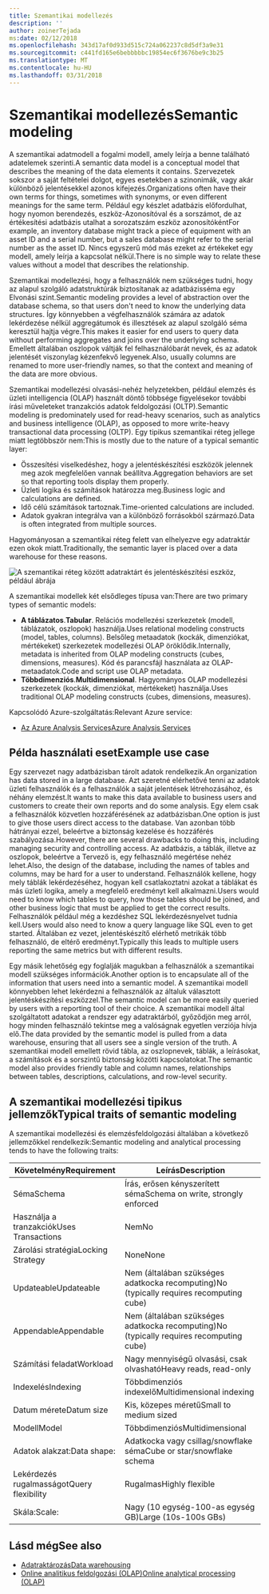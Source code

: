 ```yaml
---
title: Szemantikai modellezés
description: ''
author: zoinerTejada
ms:date: 02/12/2018
ms.openlocfilehash: 343d17af0d933d515c724a062237c8d5df3a9e31
ms.sourcegitcommit: c441fd165e6bebbbbbc19854ec6f3676be9c3b25
ms.translationtype: MT
ms.contentlocale: hu-HU
ms.lasthandoff: 03/31/2018
---
```

# <a name="semantic-modeling"></a><span data-ttu-id="c0588-102">Szemantikai modellezés</span><span class="sxs-lookup"><span data-stu-id="c0588-102">Semantic modeling</span></span>

<span data-ttu-id="c0588-103">A szemantikai adatmodell a fogalmi modell, amely leírja a benne található adatelemek szerinti.</span><span class="sxs-lookup"><span data-stu-id="c0588-103">A semantic data model is a conceptual model that describes the meaning of the data elements it contains.</span></span> <span data-ttu-id="c0588-104">Szervezetek sokszor a saját feltételei dolgot, egyes esetekben a szinonimák, vagy akár különböző jelentésekkel azonos kifejezés.</span><span class="sxs-lookup"><span data-stu-id="c0588-104">Organizations often have their own terms for things, sometimes with synonyms, or even different meanings for the same term.</span></span> <span data-ttu-id="c0588-105">Például egy készlet adatbázis előfordulhat, hogy nyomon berendezés, eszköz-Azonosítóval és a sorszámot, de az értékesítési adatbázis utalhat a sorozatszám eszköz azonosítóként</span><span class="sxs-lookup"><span data-stu-id="c0588-105">For example, an inventory database might track a piece of equipment with an asset ID and a serial number, but a sales database might refer to the serial number as the asset ID.</span></span> <span data-ttu-id="c0588-106">Nincs egyszerű mód más ezeket az értékeket egy modell, amely leírja a kapcsolat nélkül.</span><span class="sxs-lookup"><span data-stu-id="c0588-106">There is no simple way to relate these values without a model that describes the relationship.</span></span> 

<span data-ttu-id="c0588-107">Szemantikai modellezési, hogy a felhasználók nem szükséges tudni, hogy az alapul szolgáló adatstruktúrák biztosítanak az adatbázisséma egy Elvonási szint.</span><span class="sxs-lookup"><span data-stu-id="c0588-107">Semantic modeling provides a level of abstraction over the database schema, so that users don't need to know the underlying data structures.</span></span> <span data-ttu-id="c0588-108">Így könnyebben a végfelhasználók számára az adatok lekérdezése nélkül aggregátumok és illesztések az alapul szolgáló séma keresztül hajtja végre.</span><span class="sxs-lookup"><span data-stu-id="c0588-108">This makes it easier for end users to query data without performing aggregates and joins over the underlying schema.</span></span> <span data-ttu-id="c0588-109">Emellett általában oszlopok váltják fel felhasználóbarát nevek, és az adatok jelentését viszonylag kézenfekvő legyenek.</span><span class="sxs-lookup"><span data-stu-id="c0588-109">Also, usually columns are renamed to more user-friendly names, so that the context and meaning of the data are more obvious.</span></span>

<span data-ttu-id="c0588-110">Szemantikai modellezési olvasási-nehéz helyzetekben, például elemzés és üzleti intelligencia (OLAP) használt döntő többsége figyelésekor további írási műveleteket tranzakciós adatok feldolgozási (OLTP).</span><span class="sxs-lookup"><span data-stu-id="c0588-110">Semantic modeling is predominately used for read-heavy scenarios, such as analytics and business intelligence (OLAP), as opposed to more write-heavy transactional data processing (OLTP).</span></span> <span data-ttu-id="c0588-111">Egy tipikus szemantikai réteg jellege miatt legtöbbször nem:</span><span class="sxs-lookup"><span data-stu-id="c0588-111">This is mostly due to the nature of a typical semantic layer:</span></span>

- <span data-ttu-id="c0588-112">Összesítési viselkedéshez, hogy a jelentéskészítési eszközök jelennek meg azok megfelelően vannak beállítva.</span><span class="sxs-lookup"><span data-stu-id="c0588-112">Aggregation behaviors are set so that reporting tools display them properly.</span></span>
- <span data-ttu-id="c0588-113">Üzleti logika és számítások határozza meg.</span><span class="sxs-lookup"><span data-stu-id="c0588-113">Business logic and calculations are defined.</span></span>
- <span data-ttu-id="c0588-114">Idő célú számítások tartoznak.</span><span class="sxs-lookup"><span data-stu-id="c0588-114">Time-oriented calculations are included.</span></span>
- <span data-ttu-id="c0588-115">Adatok gyakran integrálva van a különböző forrásokból származó.</span><span class="sxs-lookup"><span data-stu-id="c0588-115">Data is often integrated from multiple sources.</span></span> 

<span data-ttu-id="c0588-116">Hagyományosan a szemantikai réteg felett van elhelyezve egy adatraktár ezen okok miatt.</span><span class="sxs-lookup"><span data-stu-id="c0588-116">Traditionally, the semantic layer is placed over a data warehouse for these reasons.</span></span>

![A szemantikai réteg között adatraktárt és jelentéskészítési eszköz, például ábrája](./images/semantic-modeling.png)

<span data-ttu-id="c0588-118">A szemantikai modellek két elsődleges típusa van:</span><span class="sxs-lookup"><span data-stu-id="c0588-118">There are two primary types of semantic models:</span></span>

* <span data-ttu-id="c0588-119">**A táblázatos**.</span><span class="sxs-lookup"><span data-stu-id="c0588-119">**Tabular**.</span></span> <span data-ttu-id="c0588-120">Relációs modellezési szerkezetek (modell, táblázatok, oszlopok) használja.</span><span class="sxs-lookup"><span data-stu-id="c0588-120">Uses relational modeling constructs (model, tables, columns).</span></span> <span data-ttu-id="c0588-121">Belsőleg metaadatok (kockák, dimenziókat, mértékeket) szerkezetek modellezési OLAP öröklődik.</span><span class="sxs-lookup"><span data-stu-id="c0588-121">Internally, metadata is inherited from OLAP modeling constructs (cubes, dimensions, measures).</span></span> <span data-ttu-id="c0588-122">Kód és parancsfájl használata az OLAP-metaadatok.</span><span class="sxs-lookup"><span data-stu-id="c0588-122">Code and script use OLAP metadata.</span></span>
* <span data-ttu-id="c0588-123">**Többdimenziós**.</span><span class="sxs-lookup"><span data-stu-id="c0588-123">**Multidimensional**.</span></span> <span data-ttu-id="c0588-124">Hagyományos OLAP modellezési szerkezetek (kockák, dimenziókat, mértékeket) használja.</span><span class="sxs-lookup"><span data-stu-id="c0588-124">Uses traditional OLAP modeling constructs (cubes, dimensions, measures).</span></span>

<span data-ttu-id="c0588-125">Kapcsolódó Azure-szolgáltatás:</span><span class="sxs-lookup"><span data-stu-id="c0588-125">Relevant Azure service:</span></span>
- [<span data-ttu-id="c0588-126">Az Azure Analysis Services</span><span class="sxs-lookup"><span data-stu-id="c0588-126">Azure Analysis Services</span></span>](https://azure.microsoft.com/services/analysis-services/)

## <a name="example-use-case"></a><span data-ttu-id="c0588-127">Példa használati eset</span><span class="sxs-lookup"><span data-stu-id="c0588-127">Example use case</span></span>

<span data-ttu-id="c0588-128">Egy szervezet nagy adatbázisban tárolt adatok rendelkezik.</span><span class="sxs-lookup"><span data-stu-id="c0588-128">An organization has data stored in a large database.</span></span> <span data-ttu-id="c0588-129">Azt szeretné elérhetővé tenni az adatok üzleti felhasználók és a felhasználók a saját jelentések létrehozásához, és néhány elemzést.</span><span class="sxs-lookup"><span data-stu-id="c0588-129">It wants to make this data available to business users and customers to create their own reports and do some analysis.</span></span> <span data-ttu-id="c0588-130">Egy elem csak a felhasználók közvetlen hozzáférésének az adatbázisban.</span><span class="sxs-lookup"><span data-stu-id="c0588-130">One option is just to give those users direct access to the database.</span></span> <span data-ttu-id="c0588-131">Van azonban több hátrányai ezzel, beleértve a biztonság kezelése és hozzáférés szabályozása.</span><span class="sxs-lookup"><span data-stu-id="c0588-131">However, there are several drawbacks to doing this, including managing security and controlling access.</span></span> <span data-ttu-id="c0588-132">Az adatbázis, a táblák, illetve az oszlopok, beleértve a Tervező is, egy felhasználó megértése nehéz lehet.</span><span class="sxs-lookup"><span data-stu-id="c0588-132">Also, the design of the database, including the names of tables and columns, may be hard for a user to understand.</span></span> <span data-ttu-id="c0588-133">Felhasználók kellene, hogy mely táblák lekérdezéséhez, hogyan kell csatlakoztatni azokat a táblákat és más üzleti logika, amely a megfelelő eredményt kell alkalmazni.</span><span class="sxs-lookup"><span data-stu-id="c0588-133">Users would need to know which tables to query, how those tables should be joined, and other business logic that must be applied to get the correct results.</span></span> <span data-ttu-id="c0588-134">Felhasználók például még a kezdéshez SQL lekérdezésnyelvet tudnia kell.</span><span class="sxs-lookup"><span data-stu-id="c0588-134">Users would also need to know a query language like SQL even to get started.</span></span> <span data-ttu-id="c0588-135">Általában ez vezet, jelentéskészítő elérhető metrikák több felhasználó, de eltérő eredményt.</span><span class="sxs-lookup"><span data-stu-id="c0588-135">Typically this leads to multiple users reporting the same metrics but with different results.</span></span>

<span data-ttu-id="c0588-136">Egy másik lehetőség egy foglalják magukban a felhasználók a szemantikai modell szükséges információk.</span><span class="sxs-lookup"><span data-stu-id="c0588-136">Another option is to encapsulate all of the information that users need into a semantic model.</span></span> <span data-ttu-id="c0588-137">A szemantikai modell könnyebben lehet lekérdezni a felhasználók az általuk választott jelentéskészítési eszközzel.</span><span class="sxs-lookup"><span data-stu-id="c0588-137">The semantic model can be more easily queried by users with a reporting tool of their choice.</span></span> <span data-ttu-id="c0588-138">A szemantikai modell által szolgáltatott adatokat a rendszer egy adatraktárból, győződjön meg arról, hogy minden felhasználó tekintse meg a valóságnak egyetlen verziója hívja elő.</span><span class="sxs-lookup"><span data-stu-id="c0588-138">The data provided by the semantic model is pulled from a data warehouse, ensuring that all users see a single version of the truth.</span></span> <span data-ttu-id="c0588-139">A szemantikai modell emellett rövid tábla, az oszlopnevek, táblák, a leírásokat, a számítások és a sorszintű biztonság közötti kapcsolatokat.</span><span class="sxs-lookup"><span data-stu-id="c0588-139">The semantic model also provides friendly table and column names, relationships between tables, descriptions, calculations, and row-level security.</span></span>

## <a name="typical-traits-of-semantic-modeling"></a><span data-ttu-id="c0588-140">A szemantikai modellezési tipikus jellemzők</span><span class="sxs-lookup"><span data-stu-id="c0588-140">Typical traits of semantic modeling</span></span>

<span data-ttu-id="c0588-141">A szemantikai modellezési és elemzésfeldolgozási általában a következő jellemzőkkel rendelkezik:</span><span class="sxs-lookup"><span data-stu-id="c0588-141">Semantic modeling and analytical processing tends to have the following traits:</span></span>

| <span data-ttu-id="c0588-142">Követelmény</span><span class="sxs-lookup"><span data-stu-id="c0588-142">Requirement</span></span> | <span data-ttu-id="c0588-143">Leírás</span><span class="sxs-lookup"><span data-stu-id="c0588-143">Description</span></span> |
| --- | --- |
| <span data-ttu-id="c0588-144">Séma</span><span class="sxs-lookup"><span data-stu-id="c0588-144">Schema</span></span> | <span data-ttu-id="c0588-145">Írás, erősen kényszerített séma</span><span class="sxs-lookup"><span data-stu-id="c0588-145">Schema on write, strongly enforced</span></span>|
| <span data-ttu-id="c0588-146">Használja a tranzakciók</span><span class="sxs-lookup"><span data-stu-id="c0588-146">Uses Transactions</span></span> | <span data-ttu-id="c0588-147">Nem</span><span class="sxs-lookup"><span data-stu-id="c0588-147">No</span></span> |
| <span data-ttu-id="c0588-148">Zárolási stratégia</span><span class="sxs-lookup"><span data-stu-id="c0588-148">Locking Strategy</span></span> | <span data-ttu-id="c0588-149">None</span><span class="sxs-lookup"><span data-stu-id="c0588-149">None</span></span> |
| <span data-ttu-id="c0588-150">Updateable</span><span class="sxs-lookup"><span data-stu-id="c0588-150">Updateable</span></span> | <span data-ttu-id="c0588-151">Nem (általában szükséges adatkocka recomputing)</span><span class="sxs-lookup"><span data-stu-id="c0588-151">No (typically requires recomputing cube)</span></span> |
| <span data-ttu-id="c0588-152">Appendable</span><span class="sxs-lookup"><span data-stu-id="c0588-152">Appendable</span></span> | <span data-ttu-id="c0588-153">Nem (általában szükséges adatkocka recomputing)</span><span class="sxs-lookup"><span data-stu-id="c0588-153">No (typically requires recomputing cube)</span></span> |
| <span data-ttu-id="c0588-154">Számítási feladat</span><span class="sxs-lookup"><span data-stu-id="c0588-154">Workload</span></span> | <span data-ttu-id="c0588-155">Nagy mennyiségű olvasási, csak olvasható</span><span class="sxs-lookup"><span data-stu-id="c0588-155">Heavy reads, read-only</span></span> |
| <span data-ttu-id="c0588-156">Indexelés</span><span class="sxs-lookup"><span data-stu-id="c0588-156">Indexing</span></span> | <span data-ttu-id="c0588-157">Többdimenziós indexelő</span><span class="sxs-lookup"><span data-stu-id="c0588-157">Multidimensional indexing</span></span> |
| <span data-ttu-id="c0588-158">Datum mérete</span><span class="sxs-lookup"><span data-stu-id="c0588-158">Datum size</span></span> | <span data-ttu-id="c0588-159">Kis, közepes méretű</span><span class="sxs-lookup"><span data-stu-id="c0588-159">Small to medium sized</span></span> |
| <span data-ttu-id="c0588-160">Modell</span><span class="sxs-lookup"><span data-stu-id="c0588-160">Model</span></span> | <span data-ttu-id="c0588-161">Többdimenziós</span><span class="sxs-lookup"><span data-stu-id="c0588-161">Multidimensional</span></span> |
| <span data-ttu-id="c0588-162">Adatok alakzat:</span><span class="sxs-lookup"><span data-stu-id="c0588-162">Data shape:</span></span>| <span data-ttu-id="c0588-163">Adatkocka vagy csillag/snowflake séma</span><span class="sxs-lookup"><span data-stu-id="c0588-163">Cube or star/snowflake schema</span></span> |
| <span data-ttu-id="c0588-164">Lekérdezés rugalmasságot</span><span class="sxs-lookup"><span data-stu-id="c0588-164">Query flexibility</span></span> | <span data-ttu-id="c0588-165">Rugalmas</span><span class="sxs-lookup"><span data-stu-id="c0588-165">Highly flexible</span></span> |
| <span data-ttu-id="c0588-166">Skála:</span><span class="sxs-lookup"><span data-stu-id="c0588-166">Scale:</span></span> | <span data-ttu-id="c0588-167">Nagy (10 egység-100-as egység GB)</span><span class="sxs-lookup"><span data-stu-id="c0588-167">Large (10s-100s GBs)</span></span> |

## <a name="see-also"></a><span data-ttu-id="c0588-168">Lásd még</span><span class="sxs-lookup"><span data-stu-id="c0588-168">See also</span></span>

- [<span data-ttu-id="c0588-169">Adatraktározás</span><span class="sxs-lookup"><span data-stu-id="c0588-169">Data warehousing</span></span>](../scenarios/data-warehousing.md)
- [<span data-ttu-id="c0588-170">Online analitikus feldolgozási (OLAP)</span><span class="sxs-lookup"><span data-stu-id="c0588-170">Online analytical processing (OLAP)</span></span>](../scenarios/online-analytical-processing.md)
